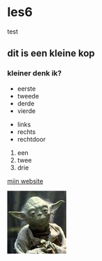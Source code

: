 # les6
test
## dit is een kleine kop
### kleiner denk ik?
- eerste
- tweede
- derde
- vierde 

* links
* rechts
* rechtdoor

1. een
2. twee
3. drie

[mijn website](36639.hosts2.ma-cloud.nl)

![yoda afbeelding](download.jpg)
